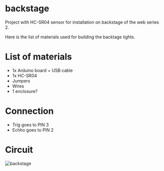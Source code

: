 # backstage
Project with HC-SR04 sensor for installation on backstage of the web series 2.

Here is the list of materials used for building the backtage lights.

# List of materials
- 1x Arduino board + USB cable
- 1x HC-SR04
- Jumpers
- Wires
- 1 enclosure?

# Connection
- Trig goes to PIN 3
- Echho goes to PIN 2

# Circuit
![backstage](https://github.com/tairape/backstage/assets/8051211/c521fcc5-9db7-4a7a-a72b-bb642251a8e0)
